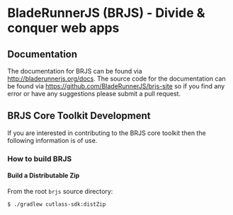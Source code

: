 # BladeRunnerJS (BRJS) - Divide & conquer web apps

## Documentation

The documentation for BRJS can be found via http://bladerunnerjs.org/docs. The source code for the documentation can be found via https://github.com/BladeRunnerJS/brjs-site so if you find any error or have any suggestions please submit a pull request.

## BRJS Core Toolkit Development

If you are interested in contributing to the BRJS core toolkit then the following information is of use.

### How to build BRJS

#### Build a Distributable Zip

From the root `brjs` source directory:

    $ ./gradlew cutlass-sdk:distZip

